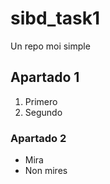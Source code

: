 # sibd_task1
Un repo moi simple

## Apartado 1
1. Primero
2. Segundo

### Apartado 2
* Mira
* Non mires